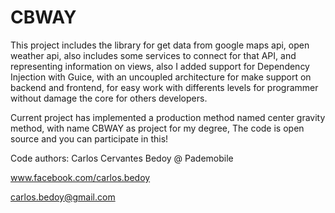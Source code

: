 CBWAY
=====

This project includes the library for get data from google maps api, open weather api, also includes some services to connect for that API, and representing information on views, also I added support for Dependency Injection with Guice, with an uncoupled architecture for make support on backend and frontend, for easy work with differents levels for programmer without damage the core for others developers.

Current project has implemented a production method named center gravity method, with name CBWAY as project for my degree, The code is open source and you can participate in this!


Code authors: Carlos Cervantes Bedoy @ Pademobile

www.facebook.com/carlos.bedoy

carlos.bedoy@gmail.com

